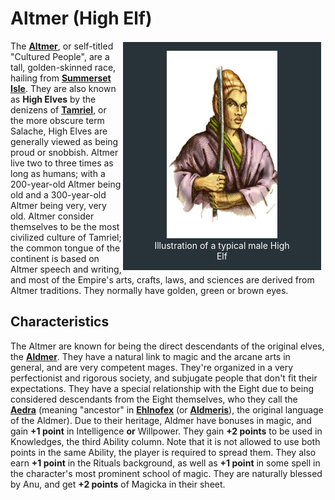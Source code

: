 # Altmer (High Elf)

<div style="float: right; margin-right: 1%; background: #283339; border: 2px white solid;">
	<figure>
		<center><img src="/uploads/images/races/highelf.png" height="300" alt="Altmer">
		<figcaption style="color:white; margin-left: 2%; margin-right: 2%;">Illustration of a typical male High Elf</figcaption></center>
	</figure>
</div>

The **[Altmer](https://uesp.net/wiki/Lore:Altmer)**, or self-titled "Cultured People", are a tall, golden-skinned race, hailing from **[Summerset Isle](https://uesp.net/wiki/Lore:Summerset_Isles)**. They are also known as **High Elves** by the denizens of **[Tamriel](https://uesp.net/wiki/Lore:Tamriel)**, or the more obscure term Salache, High Elves are generally viewed as being proud or snobbish. Altmer live two to three times as long as humans; with a 200-year-old Altmer being old and a 300-year-old Altmer being very, very old. Altmer consider themselves to be the most civilized culture of Tamriel; the common tongue of the continent is based on Altmer speech and writing, and most of the Empire's arts, crafts, laws, and sciences are derived from Altmer traditions. They normally have golden, green or brown eyes.

## Characteristics
The Altmer are known for being the direct descendants of the original elves, the **[Aldmer](https://uesp.net/wiki/Lore:Aldmer)**. They have a natural link to magic and the arcane arts in general, and are very competent mages. They're organized in a very perfectionist and rigorous society, and subjugate people that don't fit their expectations. They have a special relationship with the Eight due to being considered descendants from the Eight themselves, who they call the **[Aedra](https://uesp.net/wiki/Lore:Altmer)** (meaning "ancestor" in **[Ehlnofex](https://en.uesp.net/wiki/Lore:Ehlnofex_Languages)** (or **[Aldmeris](https://www.imperial-library.info/content/hrafnirs-languages-nordic#Aldmeris)**), the original language of the Aldmer). Due to their heritage, Aldmer have bonuses in magic, and gain **+1 point** in Intelligence **or** Willpower. They gain **+2 points** to be used in Knowledges, the third Ability column. Note that it is not allowed to use both points in the same Ability, the player is required to spread them. They also earn **+1 point** in the Rituals background, as well as **+1 point** in some spell in the character's most prominent school of magic. They are naturally blessed by Anu, and get **+2 points** of Magicka in their sheet.
